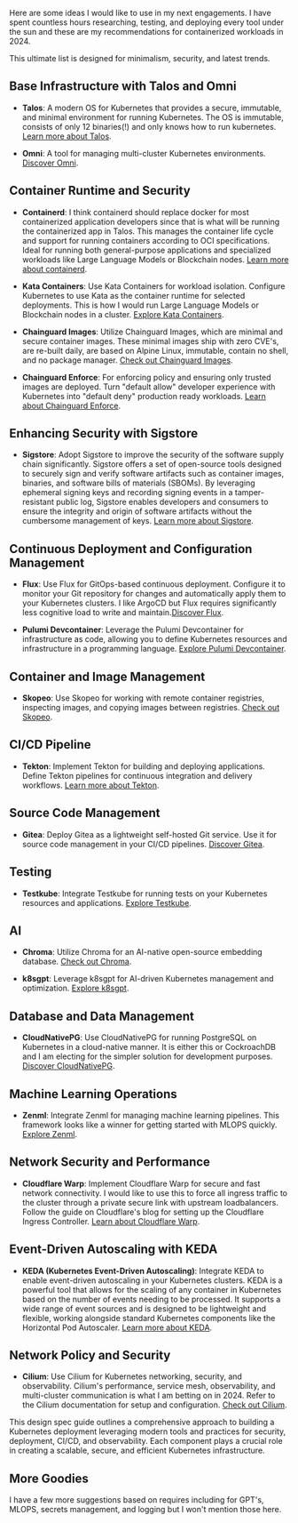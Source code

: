 Here are some ideas I would like to use in my next engagements. I have spent countless hours researching, testing, and deploying every tool under the sun and these are my recommendations for containerized workloads in 2024.

This ultimate list is designed for minimalism, security, and latest trends.

## Base Infrastructure with Talos and Omni

- **Talos**: A modern OS for Kubernetes that provides a secure, immutable, and minimal environment for running Kubernetes. The OS is immutable, consists of only 12 binaries(!) and only knows how to run kubernetes. [Learn more about Talos](https://www.talos.dev/). 

- **Omni**: A tool for managing multi-cluster Kubernetes environments. [Discover Omni](https://www.omniproject.io/).

## Container Runtime and Security

- **Containerd**: I think containerd should replace docker for most containerized application developers since that is what will be running the containerized app in Talos. This manages the container life cycle and support for running containers according to OCI specifications. Ideal for running both general-purpose applications and specialized workloads like Large Language Models or Blockchain nodes. [Learn more about containerd](https://containerd.io/).

- **Kata Containers**: Use Kata Containers for workload isolation. Configure Kubernetes to use Kata as the container runtime for selected deployments. This is how I would run Large Language Models or Blockchain nodes in a cluster. [Explore Kata Containers](https://katacontainers.io/).

- **Chainguard Images**: Utilize Chainguard Images, which are minimal and secure container images. These minimal images ship with zero CVE's, are re-built daily, are based on Alpine Linux, immutable, contain no shell, and no package manager. [Check out Chainguard Images](https://chainguard.dev/products/images/).

- **Chainguard Enforce**: For enforcing policy and ensuring only trusted images are deployed. Turn "default allow" developer experience with Kubernetes into "default deny" production ready workloads. [Learn about Chainguard Enforce](https://chainguard.dev/products/enforce/).

## Enhancing Security with Sigstore

- **Sigstore**: Adopt Sigstore to improve the security of the software supply chain significantly. Sigstore offers a set of open-source tools designed to securely sign and verify software artifacts such as container images, binaries, and software bills of materials (SBOMs). By leveraging ephemeral signing keys and recording signing events in a tamper-resistant public log, Sigstore enables developers and consumers to ensure the integrity and origin of software artifacts without the cumbersome management of keys. [Learn more about Sigstore](https://docs.sigstore.dev/).

## Continuous Deployment and Configuration Management

- **Flux**: Use Flux for GitOps-based continuous deployment. Configure it to monitor your Git repository for changes and automatically apply them to your Kubernetes clusters. I like ArgoCD but Flux requires significantly less cognitive load to write and maintain.[Discover Flux](https://fluxcd.io/).

- **Pulumi Devcontainer**: Leverage the Pulumi Devcontainer for infrastructure as code, allowing you to define Kubernetes resources and infrastructure in a programming language. [Explore Pulumi Devcontainer](https://github.com/pulumi/devcontainer).

## Container and Image Management

- **Skopeo**: Use Skopeo for working with remote container registries, inspecting images, and copying images between registries. [Check out Skopeo](https://github.com/containers/skopeo).

## CI/CD Pipeline

- **Tekton**: Implement Tekton for building and deploying applications. Define Tekton pipelines for continuous integration and delivery workflows. [Learn more about Tekton](https://tekton.dev/).

## Source Code Management

- **Gitea**: Deploy Gitea as a lightweight self-hosted Git service. Use it for source code management in your CI/CD pipelines. [Discover Gitea](https://gitea.io/en-us/).

## Testing

- **Testkube**: Integrate Testkube for running tests on your Kubernetes resources and applications. [Explore Testkube](https://testkube.io/).

## AI

- **Chroma**: Utilize Chroma for an AI-native open-source embedding database. [Check out Chroma](https://www.trychroma.com/).

- **k8sgpt**: Leverage k8sgpt for AI-driven Kubernetes management and optimization. [Explore k8sgpt](https://k8sgpt.ai/).

## Database and Data Management

- **CloudNativePG**: Use CloudNativePG for running PostgreSQL on Kubernetes in a cloud-native manner. It is either this or CockroachDB and I am electing for the simpler solution for development purposes. [Discover CloudNativePG](https://cloudnative-pg.io/).

## Machine Learning Operations

- **Zenml**: Integrate Zenml for managing machine learning pipelines. This framework looks like a winner for getting started with MLOPS quickly. [Explore Zenml](https://zenml.io/).

## Network Security and Performance

- **Cloudflare Warp**: Implement Cloudflare Warp for secure and fast network connectivity. I would like to use this to force all ingress traffic to the cluster through a private secure link with upstream loadbalancers. Follow the guide on Cloudflare's blog for setting up the Cloudflare Ingress Controller. [Learn about Cloudflare Warp](https://developers.cloudflare.com/warp/).

## Event-Driven Autoscaling with KEDA

- **KEDA (Kubernetes Event-Driven Autoscaling)**: Integrate KEDA to enable event-driven autoscaling in your Kubernetes clusters. KEDA is a powerful tool that allows for the scaling of any container in Kubernetes based on the number of events needing to be processed. It supports a wide range of event sources and is designed to be lightweight and flexible, working alongside standard Kubernetes components like the Horizontal Pod Autoscaler. [Learn more about KEDA](https://keda.sh/).

## Network Policy and Security

- **Cilium**: Use Cilium for Kubernetes networking, security, and observability. Cilium's performance, service mesh, observability, and multi-cluster communication is what I am betting on in 2024. Refer to the Cilium documentation for setup and configuration. [Check out Cilium](https://cilium.io/docs/).

This design spec guide outlines a comprehensive approach to building a Kubernetes deployment leveraging modern tools and practices for security, deployment, CI/CD, and observability. Each component plays a crucial role in creating a scalable, secure, and efficient Kubernetes infrastructure.

## More Goodies
I have a few more suggestions based on requires including for GPT's, MLOPS, secrets management, and logging but I won't mention those here.